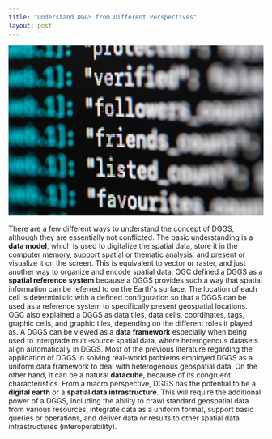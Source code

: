 ```yaml
---
title: "Understand DGGS from Different Perspectives"
layout: post
---
```

![code](/assets/img/20221106/code.jpg)

There are a few different ways to understand the concept of DGGS, although they are essentially not conflicted. The basic understanding is a **data model**, which is used to digitalize the spatial data, store it in the computer memory, support spatial or thematic analysis, and present or visualize it on the screen. This is equivalent to vector or raster, and just another way to organize and encode spatial data. OGC defined a DGGS as a **spatial reference system** because a DGGS provides such a way that spatial information can be referred to on the Earth's surface. The location of each cell is deterministic with a defined configuration so that a DGGS can be used as a reference system to specifically present geospatial locations. OGC also explained a DGGS as data tiles, data cells, coordinates, tags, graphic cells, and graphic tiles, depending on the different roles it played as. A DGGS can be viewed as a **data framework** especially when being used to intergrade multi-source spatial data, where heterogenous datasets align automatically in DGGS. Most of the previous literature regarding the application of DGGS in solving real-world problems employed DGGS as a uniform data framework to deal with heterogenous geospatial data. On the other hand, it can be a natural **datacube**, because of its congruent characteristics. From a macro perspective, DGGS has the potential to be a **digital earth** or a **spatial data infrastructure**. This will require the additional power of a DGGS, including the ability to crawl standard geospatial data from various resources, integrate data as a uniform format, support basic queries or operations, and deliver data or results to other spatial data infrastructures (interoperability).
